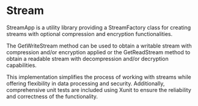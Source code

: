 # Stream

  StreamApp is a utility library providing a StreamFactory class for creating streams with optional compression and encryption functionalities. 
  
  The GetWriteStream method can be used to obtain a writable stream with compression and/or encryption applied or the GetReadStream method to obtain a readable stream with decompression and/or decryption capabilities.
  
  This implementation simplifies the process of working with streams while offering flexibility in data processing and security. Additionally, comprehensive unit tests are included using Xunit to ensure the reliability and correctness of the functionality.
